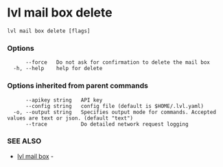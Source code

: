 # lvl mail box delete



```
lvl mail box delete [flags]
```

### Options

```
      --force   Do not ask for confirmation to delete the mail box
  -h, --help    help for delete
```

### Options inherited from parent commands

```
      --apikey string   API key
      --config string   config file (default is $HOME/.lvl.yaml)
  -o, --output string   Specifies output mode for commands. Accepted values are text or json. (default "text")
      --trace           Do detailed network request logging
```

### SEE ALSO

* [lvl mail box](lvl_mail_box.md)	 - 

